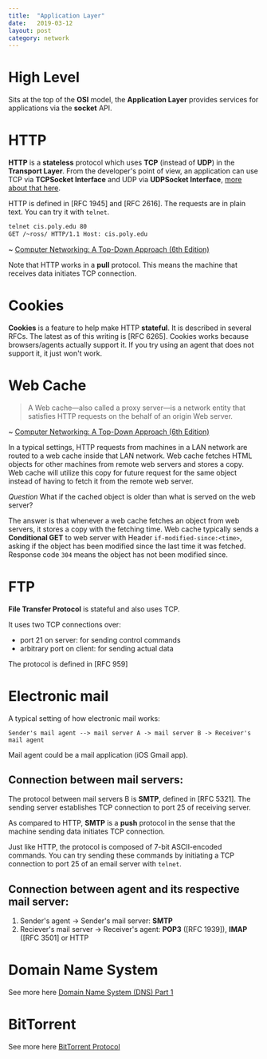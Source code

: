 ```yaml
---
title:  "Application Layer"
date:   2019-03-12
layout: post
category: network
---
```


# High Level

Sits at the top of the **OSI** model, the **Application Layer** provides services for applications via the **socket** API.

# HTTP

**HTTP** is a **stateless** protocol which uses **TCP** (instead of **UDP**) in the **Transport Layer**. From the developer's point of view, an application can use TCP via **TCPSocket Interface** and UDP via **UDPSocket Interface**, [more about that here](https://www.w3.org/2012/sysapps/tcp-udp-sockets/#interface-tcpsocket).

HTTP is defined in [RFC 1945] and [RFC 2616]. The requests are in plain text. You can try it with `telnet`.

```bash
telnet cis.poly.edu 80
GET /~ross/ HTTP/1.1 Host: cis.poly.edu
```
~ [Computer Networking: A Top-Down Approach (6th Edition)](https://www.amazon.com/Computer-Networking-Top-Down-Approach-6th/dp/0132856204)

Note that HTTP works in a **pull** protocol. This means the machine that receives data initiates TCP connection.  

# Cookies

**Cookies** is a feature to help make HTTP **stateful**. It is described in several RFCs. The latest as of this writing is [RFC 6265]. Cookies works because browsers/agents actually support it. If you try using an agent that does not support it, it just won't work.

# Web Cache

> A Web cache—also called a proxy server—is a network entity that satisfies HTTP requests on the behalf of an origin Web server.

~ [Computer Networking: A Top-Down Approach (6th Edition)](https://www.amazon.com/Computer-Networking-Top-Down-Approach-6th/dp/0132856204)

In a typical settings, HTTP requests from machines in a LAN network are routed to a web cache inside that LAN network. Web cache fetches HTML objects for other machines from remote web servers and stores a copy. Web cache will utilize this copy for future request for the same object instead of having to fetch it from the remote web server.

*Question* What if the cached object is older than what is served on the web server?

The answer is that whenever a web cache fetches an object from web servers, it stores a copy with the fetching time. Web cache typically sends a **Conditional GET** to web server with Header `if-modified-since:<time>`, asking if the object has been modified since the last time it was fetched. Response code `304` means the object has not been modified since.

# FTP

**File Transfer Protocol** is stateful and also uses TCP. 

It uses two TCP connections over:
* port 21 on server: for sending control commands
* arbitrary port on client: for sending actual data

The protocol is defined in [RFC 959]

# Electronic mail

A typical setting of how electronic mail works:

```
Sender's mail agent --> mail server A -> mail server B -> Receiver's mail agent
```

Mail agent could be a mail application (iOS Gmail app). 

## Connection between mail servers:
The protocol between mail servers B is **SMTP**, defined in [RFC 5321]. The sending server establishes TCP connection to port 25 of receiving server.

As compared to HTTP, **SMTP** is a **push** protocol in the sense that the machine sending data initiates TCP connection.

Just like HTTP, the protocol is composed of 7-bit ASCII-encoded commands. You can try sending these commands by initiating a TCP connection to port 25 of an email server with `telnet`.

## Connection between agent and its respective mail server:

1. Sender's agent -> Sender's mail server: **SMTP**
2. Reciever's mail server -> Receiver's agent: **POP3** ([RFC 1939]), **IMAP** ([RFC 3501] or HTTP

# Domain Name System
See more here [Domain Name System (DNS) Part 1](/network/2019/03/15/dns-1.html)

# BitTorrent
See more here [BitTorrent Protocol](/network/2019/03/20/bittorrent.html)
